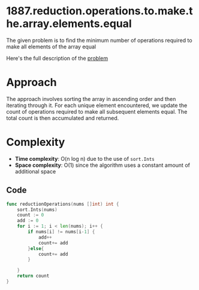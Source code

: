 #  1887.reduction.operations.to.make.the.array.elements.equal

The given problem is to find the minimum number of operations required to make all elements of the array equal

Here's the full description of the [problem](https://leetcode.com/problems/reduction-operations-to-make-the-array-elements-equal/description/?envType=daily-question&envId=2023-11-19)


# Approach 

The approach involves sorting the array in ascending order and then iterating through it. For each unique element encountered, we update the count of operations required to make all subsequent elements equal. The total count is then accumulated and returned.

 
# Complexity 

- **Time complexity**: O(n log n) due to the use of `sort.Ints`
- **Space complexity**: O(1) since the algorithm uses a constant amount of additional space

## Code 

```go
func reductionOperations(nums []int) int {
    sort.Ints(nums)
    count := 0
    add := 0
    for i := 1; i < len(nums); i++ {
        if nums[i] != nums[i-1] {
            add++
            count+= add
        }else{
            count+= add
        }

    }
    return count
}
```
